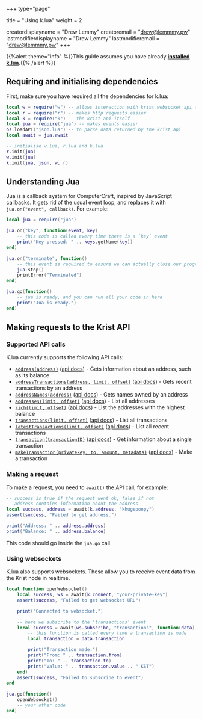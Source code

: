+++
type="page"

title = "Using k.lua"
weight = 2

creatordisplayname = "Drew Lemmy"
creatoremail = "drew@lemmmy.pw"
lastmodifierdisplayname = "Drew Lemmy"
lastmodifieremail = "drew@lemmmy.pw"
+++

{{%alert theme="info" %}}This guide assumes you have already [**installed k.lua**](../installing-klua).{{% /alert %}}

## Requiring and initialising dependencies
First, make sure you have required all the dependencies for k.lua:

```lua
local w = require("w") -- allows interaction with krist websocket api (for realtime data)
local r = require("r") -- makes http requests easier
local k = require("k") -- the krist api itself
local jua = require("jua") -- makes events easier
os.loadAPI("json.lua") -- to parse data returned by the krist api
local await = jua.await

-- initialise w.lua, r.lua and k.lua
r.init(jua)
w.init(jua)
k.init(jua, json, w, r)
```

## Understanding Jua
Jua is a callback system for ComputerCraft, inspired by JavaScript callbacks. It gets rid of the usual event loop, and replaces it with `jua.on("event", callback)`. For example:

```lua
local jua = require("jua")

jua.on("key", function(event, key)
	-- this code is called every time there is a `key` event
	print("Key pressed: " .. keys.getName(key))
end)

jua.on("terminate", function()
	-- this event is required to ensure we can actually close our program
	jua.stop()
	printError("Terminated")
end)

jua.go(function()
	-- jua is ready, and you can run all your code in here
	print("Jua is ready.")
end)
```

## Making requests to the Krist API
### Supported API calls
K.lua currently supports the following API calls:

- [`address(address)`](https://github.com/justync7/k.lua/blob/master/k.lua#L48) ([api docs](http://krist.ceriat.net/docs/#api-AddressGroup-GetAddress)) - Gets information about an address, such as its balance
- [`addressTransactions(address, limit, offset)`](https://github.com/justync7/k.lua/blob/master/k.lua#L55) ([api docs](http://krist.ceriat.net/docs/#api-AddressGroup-GetAddressTransactions)) - Gets recent transactions by an address
- [`addressNames(address)`](https://github.com/justync7/k.lua/blob/master/k.lua#61) ([api docs](http://krist.ceriat.net/docs/#api-AddressGroup-GetAddressNames)) - Gets names owned by an address
- [`addresses(limit, offset)`](https://github.com/justync7/k.lua/blob/master/k.lua#67) ([api docs](http://krist.ceriat.net/docs/#api-AddressGroup-GetAddresses)) - List all addresses
- [`rich(limit, offset)`](https://github.com/justync7/k.lua/blob/master/k.lua#73) ([api docs](http://krist.ceriat.net/docs/#api-AddressGroup-GetRichAddresses)) - List the addresses with the highest balance
- [`transactions(limit, offset)`](https://github.com/justync7/k.lua/blob/master/k.lua#79) ([api docs](http://krist.ceriat.net/docs/#api-TransactionGroup-GetTransactions)) - List all transactions
- [`latestTransactions(limit, offset)`](https://github.com/justync7/k.lua/blob/master/k.lua#85) ([api docs](http://krist.ceriat.net/docs/#api-TransactionGroup-GetLatestTransactions)) - List all recent transactions
- [`transaction(transactionID)`](https://github.com/justync7/k.lua/blob/master/k.lua#91) ([api docs](http://krist.ceriat.net/docs/#api-TransactionGroup-GetTransaction)) - Get information about a single transaction
- [`makeTransaction(privatekey, to, amount, metadata)`](https://github.com/justync7/k.lua/blob/master/k.lua#97) ([api docs](http://krist.ceriat.net/docs/#api-TransactionGroup-MakeTransaction)) - Make a transaction

### Making a request
To make a request, you need to `await()` the API call, for example:

```lua
-- success is true if the request went ok, false if not
-- address contains information about the address
local success, address = await(k.address, "khugepoopy")
assert(success, "Failed to get address.")

print("Address: " .. address.address)
print("Balance: " .. address.balance)
```

This code should go inside the `jua.go` call.

### Using websockets
K.lua also supports websockets. These allow you to receive event data from the Krist node in realtime.

```lua
local function openWebsocket()
	local success, ws = await(k.connect, "your-private-key")
	assert(success, "Failed to get websocket URL")

	print("Connected to websocket.")

	-- here we subscribe to the 'transactions' event
	local success = await(ws.subscribe, "transactions", function(data)
		-- this function is called every time a transaction is made
		local transaction = data.transaction

		print("Transaction made:")
		print("From: " .. transaction.from)
		print("To: " .. transaction.to)
		print("Value: " .. transaction.value .. " KST")
	end)
	assert(success, "Failed to subscribe to event")
end

jua.go(function()
	openWebsocket()
	-- your other code
end)
```